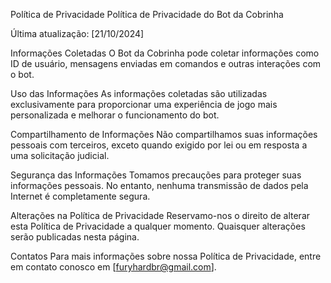 Política de Privacidade
Política de Privacidade do Bot da Cobrinha

Última atualização: [21/10/2024]

Informações Coletadas
O Bot da Cobrinha pode coletar informações como ID de usuário, mensagens enviadas em comandos e outras interações com o bot.

Uso das Informações
As informações coletadas são utilizadas exclusivamente para proporcionar uma experiência de jogo mais personalizada e melhorar o funcionamento do bot.

Compartilhamento de Informações
Não compartilhamos suas informações pessoais com terceiros, exceto quando exigido por lei ou em resposta a uma solicitação judicial.

Segurança das Informações
Tomamos precauções para proteger suas informações pessoais. No entanto, nenhuma transmissão de dados pela Internet é completamente segura.

Alterações na Política de Privacidade
Reservamo-nos o direito de alterar esta Política de Privacidade a qualquer momento. Quaisquer alterações serão publicadas nesta página.

Contatos
Para mais informações sobre nossa Política de Privacidade, entre em contato conosco em [furyhardbr@gmail.com].
